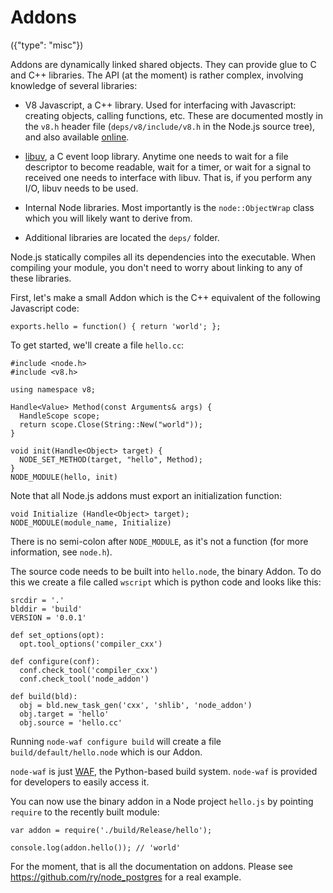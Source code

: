 # Addons
({"type": "misc"})

Addons are dynamically linked shared objects. They can provide glue to C and 
C++ libraries. The API (at the moment) is rather complex, involving 
knowledge of several libraries:

 - V8 Javascript, a C++ library. Used for interfacing with Javascript: 
 creating objects, calling functions, etc. These are documented mostly in 
 the `v8.h` header file (`deps/v8/include/v8.h` in the Node.js source tree), 
 and also available [online](http://izs.me/v8-docs/main.html).

 - [libuv](https://github.com/joyent/libuv), a C event loop library. Anytime
  one needs to wait for a file descriptor to become readable, wait for a timer,
 or wait for a signal to received one needs to interface with libuv. That is, 
 if you perform  any I/O, libuv needs to be used.

 - Internal Node libraries. Most importantly is the `node::ObjectWrap` class
 which you will likely want to derive from.

 - Additional libraries are located the `deps/` folder.

Node.js statically compiles all its dependencies into the executable. When
compiling  your module, you don't need to worry about linking to any of these 
libraries.

First, let's make a small Addon which is the C++ equivalent of the following 
Javascript code:

    exports.hello = function() { return 'world'; };

To get started, we'll create a file `hello.cc`:

    #include <node.h>
    #include <v8.h>

    using namespace v8;

    Handle<Value> Method(const Arguments& args) {
      HandleScope scope;
      return scope.Close(String::New("world"));
    }

    void init(Handle<Object> target) {
      NODE_SET_METHOD(target, "hello", Method);
    }
    NODE_MODULE(hello, init)

Note that all Node.js addons must export an initialization function:

    void Initialize (Handle<Object> target);
    NODE_MODULE(module_name, Initialize)

There is no semi-colon after `NODE_MODULE`, as it's not a function (for more 
information, see `node.h`).

The source code needs to be built into `hello.node`, the binary Addon. To do 
this we create a file called `wscript` which is python code and looks like 
this:

    srcdir = '.'
    blddir = 'build'
    VERSION = '0.0.1'

    def set_options(opt):
      opt.tool_options('compiler_cxx')

    def configure(conf):
      conf.check_tool('compiler_cxx')
      conf.check_tool('node_addon')

    def build(bld):
      obj = bld.new_task_gen('cxx', 'shlib', 'node_addon')
      obj.target = 'hello'
      obj.source = 'hello.cc'

Running `node-waf configure build` will create a file 
`build/default/hello.node` which is our Addon.

`node-waf` is just [WAF](http://code.google.com/p/waf), the Python-based 
build system. `node-waf` is provided for developers to easily access it.

You can now use the binary addon in a Node project `hello.js` by pointing 
`require` to the recently built module:

    var addon = require('./build/Release/hello');

    console.log(addon.hello()); // 'world'

For the moment, that is all the documentation on addons. Please see
<https://github.com/ry/node_postgres> for a real example.
